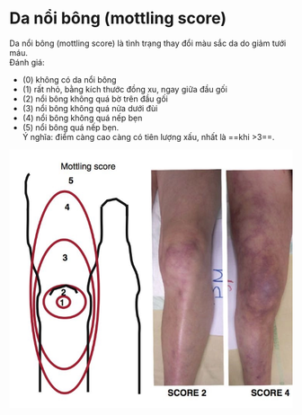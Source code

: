 # Da nổi bông (mottling score)  
Da nổi bông (mottling score) là tình trạng thay đổi màu sắc da do giảm tưới máu.  
Đánh giá:  
- (0) không có da nổi bông  
- (1) rất nhỏ, bằng kích thước đồng xu, ngay giữa đầu gối  
- (2) nổi bông không quá bờ trên đầu gối  
- (3) nổi bông không quá nửa dưới đùi  
- (4) nổi bông không quá nếp bẹn  
- (5) nổi bông quá nếp bẹn.  
Ý nghĩa: điểm càng cao càng có tiên lượng xấu, nhất là  ==khi >3==.  
  
![../200 FILES/201 Image/image/Da nổi bông-1716731442162.webp](../200%20FILES/201%20Image/image/Da%20n%E1%BB%95i%20b%C3%B4ng-1716731442162.webp)  
  
